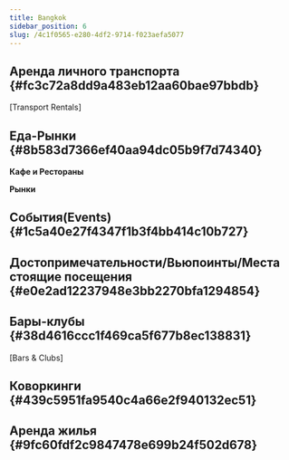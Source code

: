 ```yaml
---
title: Bangkok
sidebar_position: 6
slug: /4c1f0565-e280-4df2-9714-f023aefa5077
---
```




## Аренда личного транспорта {#fc3c72a8dd9a483eb12aa60bae97bbdb}


[Transport Rentals]


## Еда-Рынки {#8b583d7366ef40aa94dc05b9f7d74340}


**Кафе и Рестораны**


**Рынки**


## События(Events) {#1c5a40e27f4347f1b3f4bb414c10b727}


## Достопримечательности/Вьюпоинты/Места стоящие посещения {#e0e2ad12237948e3bb2270bfa1294854}


## Бары-клубы {#38d4616ccc1f469ca5f677b8ec138831}


[Bars & Clubs]


## Коворкинги {#439c5951fa9540c4a66e2f940132ec51}


## Аренда жилья {#9fc60fdf2c9847478e699b24f502d678}

